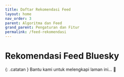 ```yaml
---
title: Daftar Rekomendasi Feed
layout: home
nav_order: 3
parent: Algoritma dan Feed
grand_parent: Pengaturan dan Fitur
permalink: /feed-rekomendasi
---
```


# Rekomendasi Feed Bluesky

{: .catatan }
Bantu kami untuk melengkapi laman ini... 🥺